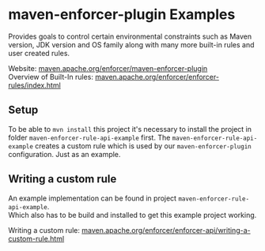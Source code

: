 # maven-enforcer-plugin Examples

Provides goals to control certain environmental constraints such as Maven version,
JDK version and OS family along with many more built-in rules and user created rules.

Website: [maven.apache.org/enforcer/maven-enforcer-plugin](https://maven.apache.org/enforcer/maven-enforcer-plugin)  
Overview of Built-In rules: [maven.apache.org/enforcer/enforcer-rules/index.html](https://maven.apache.org/enforcer/enforcer-rules/index.html)

## Setup

To be able to `mvn install` this project it's necessary to install the project in folder `maven-enforcer-rule-api-example` first. 
The `maven-enforcer-rule-api-example` creates a custom rule which is used by our `maven-enforcer-plugin` configuration. Just as an example.

## Writing a custom rule

An example implementation can be found in project `maven-enforcer-rule-api-example`.  
Which also has to be build and installed to get this example project working.

Writing a custom rule: [maven.apache.org/enforcer/enforcer-api/writing-a-custom-rule.html](https://maven.apache.org/enforcer/enforcer-api/writing-a-custom-rule.html)

